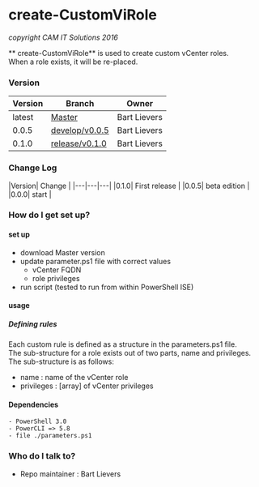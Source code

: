 # create-CustomViRole

_copyright CAM IT Solutions 2016_

** create-CustomViRole** is used to create custom vCenter roles.  
When a role exists, it will be re-placed.

### Version
| Version | Branch |Owner|
|---|---|---|
|latest|[Master](https://git.camcube.nl/plugins/servlet/archive/projects/SV/repos/create-customvirole?at=Master)| Bart Lievers|
|0.0.5|[develop/v0.0.5](https://git.camcube.nl/plugins/servlet/archive/projects/SV/repos/create-customvirole?at=develop/v0.0.5)| Bart Lievers|
|0.1.0|[release/v0.1.0](https://git.camcube.nl/plugins/servlet/archive/projects/SV/repos/create-customvirole?at=release/v0.1.0)| Bart Lievers|
  
### Change Log
|Version| Change |
|---|---|---|
|0.1.0| First release |
|0.0.5| beta edition |
|0.0.0| start |

### How do I get set up?

#### set up
 - download Master version
 - update parameter.ps1 file with correct values
	- vCenter FQDN
	- role privileges
 - run script (tested to run from within PowerShell ISE)
 
#### usage

##### Defining rules
Each custom rule is defined as a structure in the parameters.ps1 file.  
The sub-structure for a role exists out of two parts, name and privileges.  
The sub-structure is as follows:  
  - name : name of the vCenter role
  - privileges : [array] of vCenter privileges
	
#### Dependencies

	- PowerShell 3.0
	- PowerCLI => 5.8
	- file ./parameters.ps1

### Who do I talk to?

* Repo maintainer : Bart Lievers
